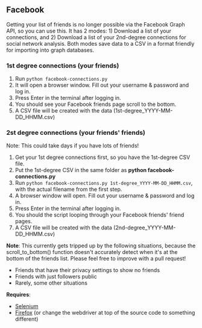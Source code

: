 ## Facebook
Getting your list of friends is no longer possible via the Facebook Graph API, so you can use this. It has 2 modes: 1) Download a list of your connections, and 2) Download a list of your 2nd-degree connections for social network analysis. Both modes save data to a CSV in a format friendly for importing into graph databases.

### 1st degree connections (your friends)
1. Run ```python facebook-connections.py```
2. It will open a browser window. Fill out your username & password and log in.
3. Press Enter in the terminal after logging in.
4. You should see your Facebook friends page scroll to the bottom.
5. A CSV file will be created with the data (1st-degree_YYYY-MM-DD_HHMM.csv)

### 2st degree connections (your friends' friends)
Note: This could take days if you have lots of friends!

1. Get your 1st degree connections first, so you have the 1st-degree CSV file.
2. Put the 1st-degree CSV in the same folder as **python facebook-connections.py**
3. Run ```python facebook-connections.py 1st-degree_YYYY-MM-DD_HHMM.csv```, with the actual filename from the first step.
4. A browser window will open. Fill out your username & password and log in.
5. Press Enter in the terminal after logging in.
6. You should the script looping through your Facebook friends' friend pages.
7. A CSV file will be created with the data (2nd-degree_YYYY-MM-DD_HHMM.csv)

**Note**: This currently gets tripped up by the following situations, because the scroll_to_bottom() function doesn't accurately detect when it's at the bottom of the friends list. Please feel free to improve with a pull request!
- Friends that have their privacy settings to show no friends
- Friends with just followers public
- Rarely, some other situations

**Requires**:
- [Selenium](https://pypi.python.org/pypi/selenium)
- [Firefox](https://www.mozilla.org/en-US/firefox/new/) (or change the webdriver at top of the source code to something different)